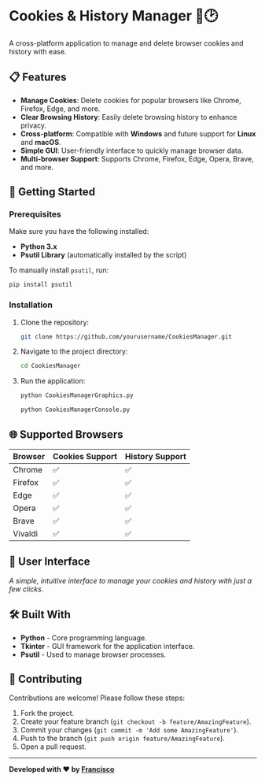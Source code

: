 
# Cookies & History Manager 🍪🕑

A cross-platform application to manage and delete browser cookies and history with ease.

## 📋 Features

- **Manage Cookies**: Delete cookies for popular browsers like Chrome, Firefox, Edge, and more.
- **Clear Browsing History**: Easily delete browsing history to enhance privacy.
- **Cross-platform**: Compatible with **Windows** and future support for **Linux** and **macOS**.
- **Simple GUI**: User-friendly interface to quickly manage browser data.
- **Multi-browser Support**: Supports Chrome, Firefox, Edge, Opera, Brave, and more.

## 🚀 Getting Started

### Prerequisites

Make sure you have the following installed:
- **Python 3.x**
- **Psutil Library** (automatically installed by the script)

To manually install `psutil`, run:
```bash
pip install psutil
```

### Installation

1. Clone the repository:
   ```bash
   git clone https://github.com/yourusername/CookiesManager.git
   ```
2. Navigate to the project directory:
   ```bash
   cd CookiesManager
   ```
3. Run the application:
   ```bash
   python CookiesManagerGraphics.py
   ```
   ```bash
   python CookiesManagerConsole.py
   ```


## 🌐 Supported Browsers

| Browser    | Cookies Support | History Support |
|------------|-----------------|-----------------|
| Chrome     | ✅               | ✅               |
| Firefox    | ✅               | ✅               |
| Edge       | ✅               | ✅               |
| Opera      | ✅               | ✅               |
| Brave      | ✅               | ✅               |
| Vivaldi    | ✅               | ✅               |

## 🎨 User Interface

*A simple, intuitive interface to manage your cookies and history with just a few clicks.*

## 🛠️ Built With

- **Python** - Core programming language.
- **Tkinter** - GUI framework for the application interface.
- **Psutil** - Used to manage browser processes.

## 🤝 Contributing

Contributions are welcome! Please follow these steps:
1. Fork the project.
2. Create your feature branch (`git checkout -b feature/AmazingFeature`).
3. Commit your changes (`git commit -m 'Add some AmazingFeature'`).
4. Push to the branch (`git push origin feature/AmazingFeature`).
5. Open a pull request.


---

**Developed with ❤️ by [Francisco](https://github.com/QUIENTRAEHIEL0)**
